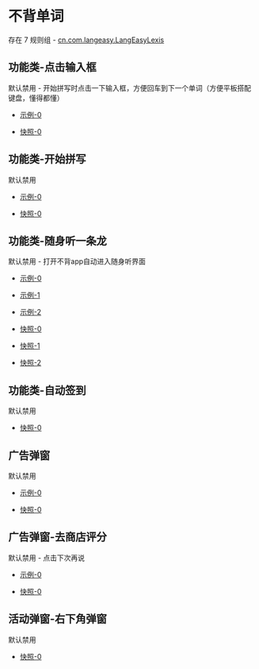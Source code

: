 # 不背单词

存在 7 规则组 - [cn.com.langeasy.LangEasyLexis](/src/apps/cn.com.langeasy.LangEasyLexis.ts)

## 功能类-点击输入框

默认禁用 - 开始拼写时点击一下输入框，方便回车到下一个单词（方便平板搭配键盘，懂得都懂）

- [示例-0](https://m.gkd.li/110102406/09afebfd-7520-4ed2-ac49-165b9492138f)

- [快照-0](https://i.gkd.li/i/14755702)

## 功能类-开始拼写

默认禁用

- [示例-0](https://m.gkd.li/110102406/d8d672a5-444b-48ee-8041-b2c6eeb067d4)

- [快照-0](https://i.gkd.li/i/14755345)

## 功能类-随身听一条龙

默认禁用 - 打开不背app自动进入随身听界面

- [示例-0](https://m.gkd.li/110102406/5a9a9b13-9edc-46ce-a0fd-3c077dd4bbfd)
- [示例-1](https://m.gkd.li/110102406/891cdc4f-c312-4e7b-8640-ef88b288da40)
- [示例-2](https://m.gkd.li/110102406/12a62bad-1b99-4a51-bef9-dfe242a351f0)

- [快照-0](https://i.gkd.li/import/13807238)
- [快照-1](https://i.gkd.li/import/13807244)
- [快照-2](https://i.gkd.li/import/13807245)

## 功能类-自动签到

默认禁用

- [快照-0](https://i.gkd.li/import/13610321)

## 广告弹窗

默认禁用

- [示例-0](https://m.gkd.li/110102406/2b91607e-b548-4c31-8b8f-118d66f60cdc)

- [快照-0](https://i.gkd.li/import/14717912)

## 广告弹窗-去商店评分

默认禁用 - 点击下次再说

- [示例-0](https://m.gkd.li/110102406/3bbcaffe-7d42-414e-9ba7-dda8303fa171)

- [快照-0](https://i.gkd.li/i/14757351)

## 活动弹窗-右下角弹窗

默认禁用

- [快照-0](https://i.gkd.li/import/13759025)
